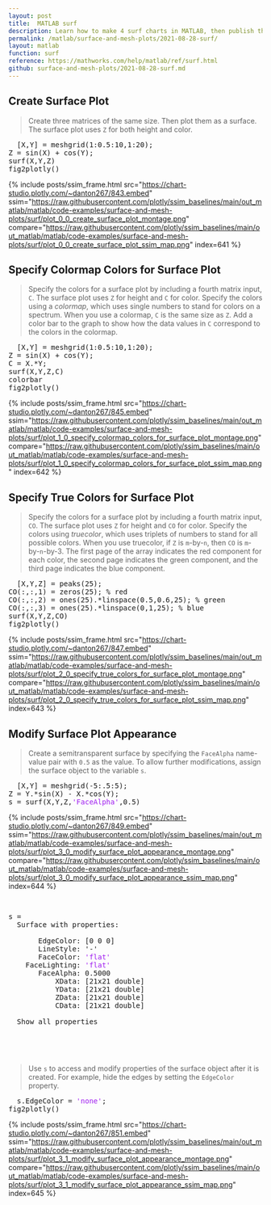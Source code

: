 ```yaml
---
layout: post
title:  MATLAB surf
description: Learn how to make 4 surf charts in MATLAB, then publish them to the Web with Plotly.
permalink: /matlab/surface-and-mesh-plots/2021-08-28-surf/
layout: matlab
function: surf
reference: https://mathworks.com/help/matlab/ref/surf.html
github: surface-and-mesh-plots/2021-08-28-surf.md
---
```


## Create Surface Plot

> Create three matrices of the same size. Then plot them as a surface. The surface plot uses `Z` for both height and color.

<pre class="mcode">
  [X,Y] = meshgrid(1:0.5:10,1:20);
Z = sin(X) + cos(Y);
surf(X,Y,Z)
fig2plotly()
</pre>

{% include posts/ssim_frame.html 
  src="https://chart-studio.plotly.com/~danton267/843.embed" 
  ssim="https://raw.githubusercontent.com/plotly/ssim_baselines/main/out_matlab/matlab/code-examples/surface-and-mesh-plots/surf/plot_0_0_create_surface_plot_montage.png" 
  compare="https://raw.githubusercontent.com/plotly/ssim_baselines/main/out_matlab/matlab/code-examples/surface-and-mesh-plots/surf/plot_0_0_create_surface_plot_ssim_map.png" 
  index=641
%}



<!--------------------- EXAMPLE BREAK ------------------------->

## Specify Colormap Colors for Surface Plot

> Specify the colors for a surface plot by including a fourth matrix input, `C`. The surface plot uses `Z` for height and `C` for color. Specify the colors using a *colormap*, which uses single numbers to stand for colors on a spectrum. When you use a colormap, `C` is the same size as `Z`. Add a color bar to the graph to show how the data values in `C` correspond to the colors in the colormap.

<pre class="mcode">
  [X,Y] = meshgrid(1:0.5:10,1:20);
Z = sin(X) + cos(Y);
C = X.*Y;
surf(X,Y,Z,C)
colorbar
fig2plotly()
</pre>

{% include posts/ssim_frame.html 
  src="https://chart-studio.plotly.com/~danton267/845.embed" 
  ssim="https://raw.githubusercontent.com/plotly/ssim_baselines/main/out_matlab/matlab/code-examples/surface-and-mesh-plots/surf/plot_1_0_specify_colormap_colors_for_surface_plot_montage.png" 
  compare="https://raw.githubusercontent.com/plotly/ssim_baselines/main/out_matlab/matlab/code-examples/surface-and-mesh-plots/surf/plot_1_0_specify_colormap_colors_for_surface_plot_ssim_map.png" 
  index=642
%}



<!--------------------- EXAMPLE BREAK ------------------------->

## Specify True Colors for Surface Plot

> Specify the colors for a surface plot by including a fourth matrix input, `CO`. The surface plot uses `Z` for height and `CO` for color. Specify the colors using *truecolor*, which uses triplets of numbers to stand for all possible colors. When you use truecolor, if `Z` is `m`-by-`n`, then `CO` is `m`-by-`n`-by-3. The first page of the array indicates the red component for each color, the second page indicates the green component, and the third page indicates the blue component.

<pre class="mcode">
  [X,Y,Z] = peaks(25);
CO(:,:,1) = zeros(25); % red
CO(:,:,2) = ones(25).*linspace(0.5,0.6,25); % green
CO(:,:,3) = ones(25).*linspace(0,1,25); % blue
surf(X,Y,Z,CO)
fig2plotly()
</pre>

{% include posts/ssim_frame.html 
  src="https://chart-studio.plotly.com/~danton267/847.embed" 
  ssim="https://raw.githubusercontent.com/plotly/ssim_baselines/main/out_matlab/matlab/code-examples/surface-and-mesh-plots/surf/plot_2_0_specify_true_colors_for_surface_plot_montage.png" 
  compare="https://raw.githubusercontent.com/plotly/ssim_baselines/main/out_matlab/matlab/code-examples/surface-and-mesh-plots/surf/plot_2_0_specify_true_colors_for_surface_plot_ssim_map.png" 
  index=643
%}



<!--------------------- EXAMPLE BREAK ------------------------->

## Modify Surface Plot Appearance

> Create a semitransparent surface by specifying the `FaceAlpha` name-value pair with `0.5` as the value. To allow further modifications, assign the surface object to the variable `s`. 

<pre>
  [X,Y] = meshgrid(-5:.5:5);
Z = Y.*sin(X) - X.*cos(Y);
s = surf(X,Y,Z,<span style='color:#A020F0'>'FaceAlpha'</span>,0.5)
</pre>

{% include posts/ssim_frame.html 
  src="https://chart-studio.plotly.com/~danton267/849.embed" 
  ssim="https://raw.githubusercontent.com/plotly/ssim_baselines/main/out_matlab/matlab/code-examples/surface-and-mesh-plots/surf/plot_3_0_modify_surface_plot_appearance_montage.png" 
  compare="https://raw.githubusercontent.com/plotly/ssim_baselines/main/out_matlab/matlab/code-examples/surface-and-mesh-plots/surf/plot_3_0_modify_surface_plot_appearance_ssim_map.png" 
  index=644
%}

<pre>
  <div class="codeoutput"><pre>s = 
  Surface with properties:

       EdgeColor: [0 0 0]
       LineStyle: '-'
       FaceColor: <span style='color:#A020F0'>'flat'</span>
    FaceLighting: <span style='color:#A020F0'>'flat'</span>
       FaceAlpha: 0.5000
           XData: [21x21 double]
           YData: [21x21 double]
           ZData: [21x21 double]
           CData: [21x21 double]

  Show all properties

</pre></div>
</pre>

> Use `s` to access and modify properties of the surface object after it is created. For example, hide the edges by setting the `EdgeColor` property. 

<pre class="mcode">
  s.EdgeColor = <span style='color:#A020F0'>'none'</span>;
fig2plotly()
</pre>

{% include posts/ssim_frame.html 
  src="https://chart-studio.plotly.com/~danton267/851.embed" 
  ssim="https://raw.githubusercontent.com/plotly/ssim_baselines/main/out_matlab/matlab/code-examples/surface-and-mesh-plots/surf/plot_3_1_modify_surface_plot_appearance_montage.png" 
  compare="https://raw.githubusercontent.com/plotly/ssim_baselines/main/out_matlab/matlab/code-examples/surface-and-mesh-plots/surf/plot_3_1_modify_surface_plot_appearance_ssim_map.png" 
  index=645
%}



<!--------------------- EXAMPLE BREAK ------------------------->

